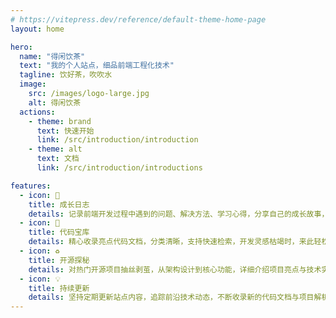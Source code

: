 ```yaml
---
# https://vitepress.dev/reference/default-theme-home-page
layout: home

hero:
  name: "得闲饮茶"
  text: "我的个人站点，细品前端工程化技术"
  tagline: 饮好茶，吹吹水
  image:
    src: /images/logo-large.jpg
    alt: 得闲饮茶
  actions:
    - theme: brand
      text: 快速开始
      link: /src/introduction/introduction
    - theme: alt
      text: 文档
      link: /src/introduction/introductions

features:
  - icon: 🌟
    title: 成长日志
    details: 记录前端开发过程中遇到的问题、解决方法、学习心得，分享自己的成长故事，帮助你更好地理解和掌握前端技术。
  - icon: 📝
    title: 代码宝库
    details: 精心收录亮点代码文档，分类清晰，支持快速检索，开发灵感枯竭时，来此轻松获取实用代码片段，省时又高效。
  - icon: ♻️
    title: 开源探秘
    details: 对热门开源项目抽丝剥茧，从架构设计到核心功能，详细介绍项目亮点与技术实现，深入理解开源精髓，拓宽技术视野。
  - icon: 💡
    title: 持续更新
    details: 坚持定期更新站点内容，追踪前沿技术动态，不断收录新的代码文档与项目解析，确保你获取的知识始终新鲜、实用。
---
```


